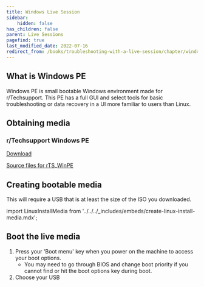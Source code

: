```yaml
---
title: Windows Live Session
sidebar:
    hidden: false
has_children: false
parent: Live Sessions
pagefind: true
last_modified_date: 2022-07-16
redirect_from: /books/troubleshooting-with-a-live-session/chapter/windows-pe
---
```


## What is Windows PE

Windows PE is small bootable Windows environment made for r/Techsupport. This PE has a full GUI and select tools for basic troubleshooting or data recovery in a UI more familiar to users than Linux.

## Obtaining media
### r/Techsupport Windows PE

[Download](https://github.com/r-Techsupport/rTS_WinPe/releases/latest/download/rTS_WinPE.iso)

[Source files for rTS_WinPE](https://github.com/r-Techsupport/rTS_WinPe)

## Creating bootable media
This will require a USB that is at least the size of the ISO you downloaded.

 import LinuxInstallMedia from '../../../_includes/embeds/create-linux-install-media.mdx';

<LinuxInstallMedia />

## Boot the live media
1. Press your 'Boot menu' key when you power on the machine to access your boot options.
	* You may need to go through BIOS and change boot priority if you cannot find or hit the boot options key during boot.
2. Choose your USB
